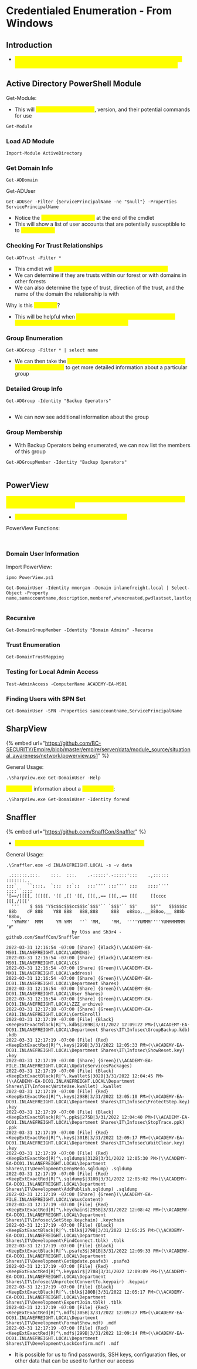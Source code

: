 # Credentialed Enumeration - From Windows

## Introduction

* <mark style="color:yellow;">Here we will cover SharpHound/BloodHound, PowerView/SharpView, Group2, Snaffler, and some built-in tools useful for AD enumeration</mark>

## Active Directory PowerShell Module

Get-Module:

* This will <mark style="color:yellow;">list all available modules</mark>, version, and their potential commands for use

```
Get-Module
```

### Load AD Module

```
Import-Module ActiveDirectory
```

### Get Domain Info

```
Get-ADDomain
```

Get-ADUser

```
Get-ADUser -Filter {ServicePrincipalName -ne "$null"} -Properties ServicePrincipalName
```

* Notice the <mark style="color:yellow;">ServicePrincipalName</mark> at the end of the cmdlet
* This will show a list of user accounts that are potentially susceptible to to <mark style="color:yellow;">Kerberoasting</mark>

### Checking For Trust Relationships

```
Get-ADTrust -Filter *
```

* This cmdlet will <mark style="color:yellow;">print out any trust relationships the domain has</mark>
* We can determine if they are trusts within our forest or with domains in other forests
* We can also determine the type of trust, direction of the trust, and the name of the domain the relationship is with

Why is this <mark style="color:yellow;">important</mark>?

* This will be helpful when <mark style="color:yellow;">taking advantage of child-to-parent trust relationships and attacking across forest trusts</mark>

### Group Enumeration

```
Get-ADGroup -Filter * | select name
```

* We can then take the <mark style="color:yellow;">results of this cmdlet and feed interesting names back into the cmdlet</mark> to get more detailed information about a particular group

### Detailed Group Info

```
Get-ADGroup -Identity "Backup Operators"
```

<figure><img src="../../.gitbook/assets/image (3) (1).png" alt=""><figcaption></figcaption></figure>

* We can now see additional information about the group

### Group Membership

* With Backup Operators being enumerated, we can now list the members of this group

```
Get-ADGroupMember -Identity "Backup Operators"
```

<figure><img src="../../.gitbook/assets/image (9) (6).png" alt=""><figcaption></figcaption></figure>

## PowerView

<mark style="color:yellow;">PowerView is a tool that is written in PowerShell to help us gain situational awareness in an AD domain.</mark>

* <mark style="color:yellow;">It is essentially the CLI-version of BloodHound</mark>

PowerView Functions:

<figure><img src="../../.gitbook/assets/image (2) (3).png" alt=""><figcaption></figcaption></figure>

<figure><img src="../../.gitbook/assets/image (4) (11).png" alt=""><figcaption></figcaption></figure>

### Domain User Information

Import PowerView:

```
ipmo PowerView.ps1
```

```
Get-DomainUser -Identity mmorgan -Domain inlanefreight.local | Select-Object -Property name,samaccountname,description,memberof,whencreated,pwdlastset,lastlogontimestamp,accountexpires,admincount,userprincipalname,serviceprincipalname,useraccountcontrol
```

<figure><img src="../../.gitbook/assets/image (1) (2).png" alt=""><figcaption></figcaption></figure>

### Recursive

```
Get-DomainGroupMember -Identity "Domain Admins" -Recurse
```

### Trust Enumeration

```
Get-DomainTrustMapping
```

### Testing for Local Admin Access

```
Test-AdminAccess -ComputerName ACADEMY-EA-MS01
```

### Finding Users with SPN Set

```
Get-DomainUser -SPN -Properties samaccountname,ServicePrincipalName
```

## SharpView

{% embed url="https://github.com/BC-SECURITY/Empire/blob/master/empire/server/data/module_source/situational_awareness/network/powerview.ps1" %}

General Usage:

```
.\SharpView.exe Get-DomainUser -Help
```

<mark style="color:yellow;">Enumerate</mark> information about a <mark style="color:yellow;">specific user</mark>:

```
.\SharpView.exe Get-DomainUser -Identity forend
```

## Snaffler

{% embed url="https://github.com/SnaffCon/Snaffler" %}

* <mark style="color:yellow;">This is similar to Responder, but the Windows version</mark>

General Usage:

```
.\Snaffler.exe -d INLANEFREIGHT.LOCAL -s -v data

 .::::::.:::.    :::.  :::.    .-:::::'.-:::::':::    .,:::::: :::::::..
;;;`    ``;;;;,  `;;;  ;;`;;   ;;;'''' ;;;'''' ;;;    ;;;;'''' ;;;;``;;;;
'[==/[[[[, [[[[[. '[[ ,[[ '[[, [[[,,== [[[,,== [[[     [[cccc   [[[,/[[['
  '''    $ $$$ 'Y$c$$c$$$cc$$$c`$$$'`` `$$$'`` $$'     $$""   $$$$$$c
 88b    dP 888    Y88 888   888,888     888   o88oo,.__888oo,__ 888b '88bo,
  'YMmMY'  MMM     YM YMM   ''` 'MM,    'MM,  ''''YUMMM''''YUMMMMMMM   'W'
                         by l0ss and Sh3r4 - github.com/SnaffCon/Snaffler

2022-03-31 12:16:54 -07:00 [Share] {Black}(\\ACADEMY-EA-MS01.INLANEFREIGHT.LOCAL\ADMIN$)
2022-03-31 12:16:54 -07:00 [Share] {Black}(\\ACADEMY-EA-MS01.INLANEFREIGHT.LOCAL\C$)
2022-03-31 12:16:54 -07:00 [Share] {Green}(\\ACADEMY-EA-MX01.INLANEFREIGHT.LOCAL\address)
2022-03-31 12:16:54 -07:00 [Share] {Green}(\\ACADEMY-EA-DC01.INLANEFREIGHT.LOCAL\Department Shares)
2022-03-31 12:16:54 -07:00 [Share] {Green}(\\ACADEMY-EA-DC01.INLANEFREIGHT.LOCAL\User Shares)
2022-03-31 12:16:54 -07:00 [Share] {Green}(\\ACADEMY-EA-DC01.INLANEFREIGHT.LOCAL\ZZZ_archive)
2022-03-31 12:17:18 -07:00 [Share] {Green}(\\ACADEMY-EA-CA01.INLANEFREIGHT.LOCAL\CertEnroll)
2022-03-31 12:17:19 -07:00 [File] {Black}<KeepExtExactBlack|R|^\.kdb$|289B|3/31/2022 12:09:22 PM>(\\ACADEMY-EA-DC01.INLANEFREIGHT.LOCAL\Department Shares\IT\Infosec\GroupBackup.kdb) .kdb
2022-03-31 12:17:19 -07:00 [File] {Red}<KeepExtExactRed|R|^\.key$|299B|3/31/2022 12:05:33 PM>(\\ACADEMY-EA-DC01.INLANEFREIGHT.LOCAL\Department Shares\IT\Infosec\ShowReset.key) .key
2022-03-31 12:17:19 -07:00 [Share] {Green}(\\ACADEMY-EA-FILE.INLANEFREIGHT.LOCAL\UpdateServicesPackages)
2022-03-31 12:17:19 -07:00 [File] {Black}<KeepExtExactBlack|R|^\.kwallet$|302B|3/31/2022 12:04:45 PM>(\\ACADEMY-EA-DC01.INLANEFREIGHT.LOCAL\Department Shares\IT\Infosec\WriteUse.kwallet) .kwallet
2022-03-31 12:17:19 -07:00 [File] {Red}<KeepExtExactRed|R|^\.key$|298B|3/31/2022 12:05:10 PM>(\\ACADEMY-EA-DC01.INLANEFREIGHT.LOCAL\Department Shares\IT\Infosec\ProtectStep.key) .key
2022-03-31 12:17:19 -07:00 [File] {Black}<KeepExtExactBlack|R|^\.ppk$|275B|3/31/2022 12:04:40 PM>(\\ACADEMY-EA-DC01.INLANEFREIGHT.LOCAL\Department Shares\IT\Infosec\StopTrace.ppk) .ppk
2022-03-31 12:17:19 -07:00 [File] {Red}<KeepExtExactRed|R|^\.key$|301B|3/31/2022 12:09:17 PM>(\\ACADEMY-EA-DC01.INLANEFREIGHT.LOCAL\Department Shares\IT\Infosec\WaitClear.key) .key
2022-03-31 12:17:19 -07:00 [File] {Red}<KeepExtExactRed|R|^\.sqldump$|312B|3/31/2022 12:05:30 PM>(\\ACADEMY-EA-DC01.INLANEFREIGHT.LOCAL\Department Shares\IT\Development\DenyRedo.sqldump) .sqldump
2022-03-31 12:17:19 -07:00 [File] {Red}<KeepExtExactRed|R|^\.sqldump$|310B|3/31/2022 12:05:02 PM>(\\ACADEMY-EA-DC01.INLANEFREIGHT.LOCAL\Department Shares\IT\Development\AddPublish.sqldump) .sqldump
2022-03-31 12:17:19 -07:00 [Share] {Green}(\\ACADEMY-EA-FILE.INLANEFREIGHT.LOCAL\WsusContent)
2022-03-31 12:17:19 -07:00 [File] {Red}<KeepExtExactRed|R|^\.keychain$|295B|3/31/2022 12:08:42 PM>(\\ACADEMY-EA-DC01.INLANEFREIGHT.LOCAL\Department Shares\IT\Infosec\SetStep.keychain) .keychain
2022-03-31 12:17:19 -07:00 [File] {Black}<KeepExtExactBlack|R|^\.tblk$|279B|3/31/2022 12:05:25 PM>(\\ACADEMY-EA-DC01.INLANEFREIGHT.LOCAL\Department Shares\IT\Development\FindConnect.tblk) .tblk
2022-03-31 12:17:19 -07:00 [File] {Black}<KeepExtExactBlack|R|^\.psafe3$|301B|3/31/2022 12:09:33 PM>(\\ACADEMY-EA-DC01.INLANEFREIGHT.LOCAL\Department Shares\IT\Development\GetUpdate.psafe3) .psafe3
2022-03-31 12:17:19 -07:00 [File] {Red}<KeepExtExactRed|R|^\.keypair$|278B|3/31/2022 12:09:09 PM>(\\ACADEMY-EA-DC01.INLANEFREIGHT.LOCAL\Department Shares\IT\Infosec\UnprotectConvertTo.keypair) .keypair
2022-03-31 12:17:19 -07:00 [File] {Black}<KeepExtExactBlack|R|^\.tblk$|280B|3/31/2022 12:05:17 PM>(\\ACADEMY-EA-DC01.INLANEFREIGHT.LOCAL\Department Shares\IT\Development\ExportJoin.tblk) .tblk
2022-03-31 12:17:19 -07:00 [File] {Red}<KeepExtExactRed|R|^\.mdf$|305B|3/31/2022 12:09:27 PM>(\\ACADEMY-EA-DC01.INLANEFREIGHT.LOCAL\Department Shares\IT\Development\FormatShow.mdf) .mdf
2022-03-31 12:17:19 -07:00 [File] {Red}<KeepExtExactRed|R|^\.mdf$|299B|3/31/2022 12:09:14 PM>(\\ACADEMY-EA-DC01.INLANEFREIGHT.LOCAL\Department Shares\IT\Development\LockConfirm.mdf) .mdf

```

* It is possible for us to find passwords, SSH keys, configuration files, or other data that can be used to further our access
